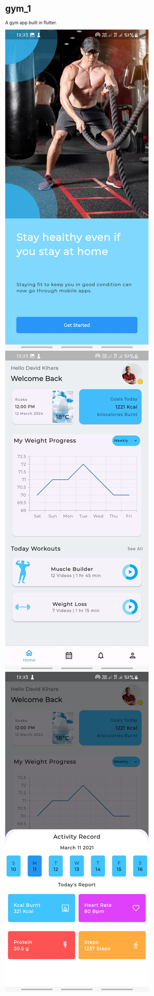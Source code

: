 # gym_1

A gym app built in flutter.

![Alt text](https://github.com/davidkihara/gym_1/blob/main/screenshots/Screenshot_20240312_122351.jpg?raw=true "Welcome Screen")
![Alt text](https://github.com/davidkihara/gym_1/blob/main/screenshots/Screenshot_20240312_122324.jpg?raw=true "Home Screen")
![Alt text](https://github.com/davidkihara/gym_1/blob/main/screenshots/Screenshot_20240312_122317.jpg?raw=true "Daily Reports Sheet")

